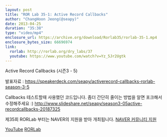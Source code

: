 ```yaml
---
layout: post
title: "ROR Lab 35-1: Active Record Callbacks"
author: "ChangHoon Jeong(@seapy)"
date: 2013-04-25
duration: "35:38"
type: "video/mp4"
enclosure_url: https://archive.org/download/Rorlab35/rorlab-35-1.mp4
enclosure_bytes_size: 66696974
link:
  rorlab: http://rorlab.org/dry_labs/37
  youtube: https://www.youtube.com/watch?v=Yz_5Jr2Ugtk
---
```


<p>Active Record Callbacks (시즌3 - 5)</p>

<p>발표자료 : <a href="https://speakerdeck.com/seapy/activerecord-callbacks-rorlab-season-3-5">https://speakerdeck.com/seapy/activerecord-callbacks-rorlab-season-3-5</a></p>

<p>Callbacks 테스트할때 사용했던 코드입니다. 좀더 간단히 줄이는 방법을 알면 포크해서 수정해주세요 :) <a href="http://www.slideshare.net/seapy/season3-05active-recordcallbacks-20187325">http://www.slideshare.net/seapy/season3-05active-recordcallbacks-20187325</a></p>

<p>제35회 RORLab 부터는 NAVER의 지원을 받아 개최됩니다. <a href="http://developer.naver.com/wiki/pages/Community">NAVER 커뮤니티 지원</a></p>

<div class="btn-group">
  <a class="btn btn-default btn-xs" href="{{ page.link.youtube }}">YouTube</a>
  <a class="btn btn-default btn-xs" href="{{ page.link.rorlab }}">RORLab</a>
</div>